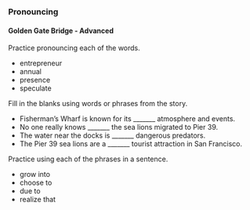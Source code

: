 ### Pronouncing

#### Golden Gate Bridge - Advanced

Practice pronouncing each of the words.
- entrepreneur
- annual
- presence
- speculate

Fill in the blanks using words or phrases from the story.
- Fisherman’s Wharf is known for its _______ atmosphere and events.
- No one really knows _______ the sea lions migrated to Pier 39.
- The water near the docks is _______ dangerous predators.
- The Pier 39 sea lions are a _______ tourist attraction in San Francisco.

Practice using each of the phrases in a sentence.
- grow into
- choose to
- due to
- realize that
